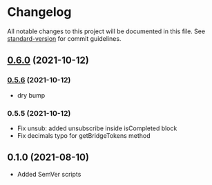 # Changelog

All notable changes to this project will be documented in this file. See [standard-version](https://github.com/conventional-changelog/standard-version) for commit guidelines.

## [0.6.0](https://github.com/mangata-finance/mangata-SDK/compare/v0.5.6...v0.6.0) (2021-10-12)

### [0.5.6](https://github.com/mangata-finance/mangata-SDK/compare/v0.5.5...v0.5.6) (2021-10-12)
- dry bump

### 0.5.5 (2021-10-12)

- Fix unsub: added unsubscribe inside isCompleted block
- Fix decimals typo for getBridgeTokens method

## 0.1.0 (2021-08-10)

- Added SemVer scripts
